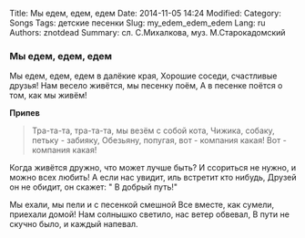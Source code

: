 Title: Мы едем, едем, едем
Date: 2014-11-05 14:24
Modified: 
Category: Songs
Tags: детские песенки
Slug: my_edem_edem_edem
Lang: ru
Authors: znotdead
Summary: сл. С.Михалкова, муз. М.Старокадомский

### Мы едем, едем, едем

Мы едем, едем, едем в далёкие края,
Хорошие соседи, счастливые друзья!
Нам весело живётся, мы песенку поём,
А в песенке поётся о том, как мы живём!

**Припев**
>Тра-та-та, тра-та-та, мы везём с собой кота,
Чижика, собаку, петьку - забияку,
Обезьяну, попугая, вот - компания какая!
Вот - компания какая!

Когда живётся дружно, что может лучше быть?
И ссориться не нужно, и можно всех любить!
А если нас увидит, иль встретит кто нибудь,
Друзей он не обидит, он скажет: " В добрый путь!"

Мы ехали, мы пели и с песенкой смешной
Все вместе, как сумели, приехали домой!
Нам солнышко светило, нас ветер обвевал,
В пути не скучно было, и каждый напевал.
